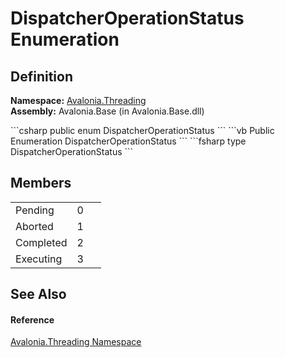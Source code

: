 # DispatcherOperationStatus Enumeration




## Definition
**Namespace:** <a href="N_Avalonia_Threading">Avalonia.Threading</a>  
**Assembly:** Avalonia.Base (in Avalonia.Base.dll)

<Tabs groupId="api-code-preview">
<TabItem value="csharp" label="C#">
```csharp
public enum DispatcherOperationStatus
```
</TabItem>
<TabItem value="vb" label="VB">
```vb
Public Enumeration DispatcherOperationStatus
```
</TabItem>
<TabItem value="fsharp" label="F#">
```fsharp
type DispatcherOperationStatus
```
</TabItem>
</Tabs>



## Members
<table>
<tr>
<td>Pending</td>
<td>0</td>
<td> </td>
</tr>
<tr>
<td>Aborted</td>
<td>1</td>
<td> </td>
</tr>
<tr>
<td>Completed</td>
<td>2</td>
<td> </td>
</tr>
<tr>
<td>Executing</td>
<td>3</td>
<td> </td>
</tr>
</table>

## See Also


#### Reference
<a href="N_Avalonia_Threading">Avalonia.Threading Namespace</a>  

